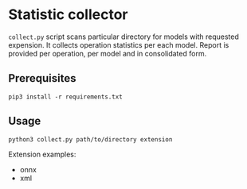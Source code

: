 # Statistic collector
`collect.py` script scans particular directory for models with requested expension. It collects operation statistics per each model. Report is provided per operation, per model and in consolidated form.

## Prerequisites
```
pip3 install -r requirements.txt
```

## Usage
```
python3 collect.py path/to/directory extension
```
Extension examples:
- onnx
- xml
